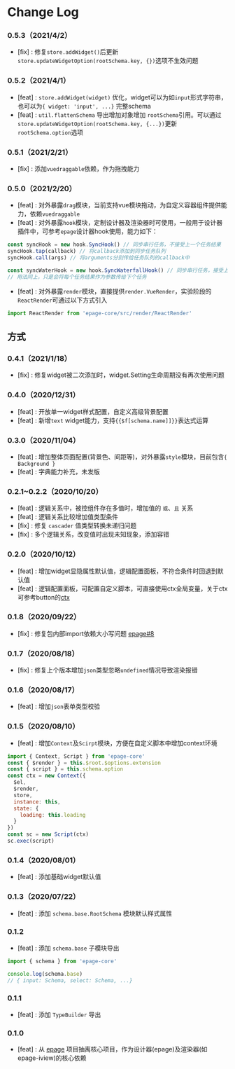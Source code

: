 # Change Log

### 0.5.3（2021/4/2）

- [fix] : 修复`store.addWidget()`后更新`store.updateWidgetOption(rootSchema.key, {})`选项不生效问题


### 0.5.2（2021/4/1）

- [feat] : `store.addWidget(widget)` 优化，widget可以为如`input`形式字符串，也可以为`{ widget: 'input', ...}` 完整schema
- [feat] : `util.flattenSchema` 导出增加对象增加 `rootSchema`引用。可以通过`store.updateWidgetOption(rootSchema.key, {...})`更新`rootSchema.option`选项

### 0.5.1（2021/2/21）

- [fix] : 添加`vuedraggable`依赖，作为拖拽能力

### 0.5.0（2021/2/20）

- [feat] : 对外暴露`drag`模块，当前支持vue模块拖动，为自定义容器组件提供能力，依赖`vuedraggable`
- [feat] : 对外暴露`hook`模块，定制设计器及渲染器时可使用，一般用于设计器插件中，可参考`epage`设计器hook使用，能力如下：

```js
const syncHook = new hook.SyncHook() // 同步串行任务，不接受上一个任务结果
syncHook.tap(callback) // 将callback添加到同步任务队列
syncHook.call(args) // 将arguments分别传给任务队列的callback中

const syncWaterHook = new hook.SyncWaterfallHook() // 同步串行任务，接受上一个任务结果
// 用法同上，只是会将每个任务结果作为参数传给下个任务
```
- [feat] : 对外暴露`render`模块，直接提供`render.VueRender`，实验阶段的`ReactRender`可通过以下方式引入

```js
import ReactRender from 'epage-core/src/render/ReactRender'
```
方式
- 
### 0.4.1（2021/1/18）

- [fix] : 修复widget被二次添加时，widget.Setting生命周期没有再次使用问题

### 0.4.0（2020/12/31）

- [feat] : 开放单一widget样式配置，自定义高级背景配置
- [feat] : 新增`text` widget能力，支持`{{$f[schema.name]]}}`表达式运算

### 0.3.0（2020/11/04）

- [feat] : 增加整体页面配置(背景色、间距等)，对外暴露`style`模块，目前包含`{ Background }`
- [feat] : 字典能力补充，未发版

### 0.2.1~0.2.2（2020/10/20）

- [feat] : 逻辑关系中，被控组件存在多值时，增加值的 `或`、`且` 关系
- [feat] : 逻辑关系比较增加值类型条件
- [fix] : 修复 `cascader` 值类型转换未递归问题
- [fix] : 多个逻辑关系，改变值时出现未知现象，添加容错


### 0.2.0（2020/10/12）

- [feat] : 增加widget显隐属性默认值，逻辑配置面板，不符合条件时回退到默认值
- [feat] : 逻辑配置面板，可配置自定义脚本，可直接使用ctx全局变量，关于ctx可参考button的[ctx](http://epage.didichuxing.com/examples/widgets/button.html#schema-option%E5%AE%9A%E4%B9%89)

### 0.1.8（2020/09/22）

- [fix] : 修复包内部import依赖大小写问题 [epage#8](https://github.com/didi/epage/issues/8)

### 0.1.7（2020/08/18）

- [fix] : 修复上个版本增加`json`类型忽略`undefined`情况导致渲染报错

### 0.1.6（2020/08/17）

- [feat] : 增加`json`表单类型校验

### 0.1.5（2020/08/10）

- [feat] : 增加`Context`及`Scirpt`模块，方便在自定义脚本中增加context环境

```js
import { Context, Script } from 'epage-core'
const { $render } = this.$root.$options.extension
const { script } = this.schema.option
const ctx = new Context({
  $el,
  $render,
  store,
  instance: this,
  state: {
    loading: this.loading
  }
})
const sc = new Script(ctx)
sc.exec(script)
```


### 0.1.4（2020/08/01）

- [feat] : 添加基础widget默认值

### 0.1.3（2020/07/22）

- [feat] : 添加 `schema.base.RootSchema` 模块默认样式属性

### 0.1.2

- [feat] : 添加 `schema.base` 子模块导出

```js
import { schema } from 'epage-core'

console.log(schema.base)
// { input: Schema, select: Schema, ...}
```

### 0.1.1

- [feat] : 添加 `TypeBuilder` 导出

### 0.1.0

- [feat] : 从 [epage](https://github.com/didi/epage) 项目抽离核心项目，作为设计器(epage)及渲染器(如epage-iview)的核心依赖
